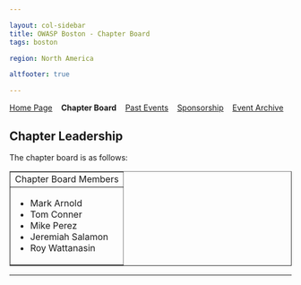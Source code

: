 ```yaml
---

layout: col-sidebar
title: OWASP Boston - Chapter Board
tags: boston

region: North America

altfooter: true

---
```


[Home Page](index.md)
&nbsp;&nbsp;&nbsp;<strong>Chapter Board</strong>
&nbsp;&nbsp;&nbsp;[Past Events](pastevents.md)
&nbsp;&nbsp;&nbsp;[Sponsorship](sponsorship.md)
&nbsp;&nbsp;&nbsp;[Event Archive](pasteventsarchive.md)

Chapter Leadership
------------------
The chapter board is as follows:

<table cellpadding="5" cellspacing="0" border="1">
    <tr>
        <td>Chapter Board Members</td>
    </tr>
    <tr>
        <td>
            <ul>
                <li>Mark Arnold</li>
                <li>Tom Conner</li>
                <li>Mike Perez</li>
                <li>Jeremiah Salamon</li>
                <li>Roy Wattanasin</li>
            </ul>
        </td>
    </tr>
</table>

<hr/>
